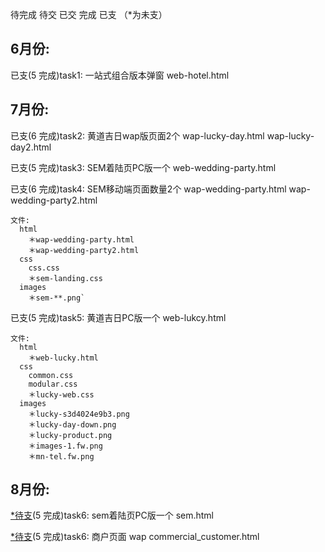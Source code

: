 待完成 待交 已交 完成 已支 （*为未支）
## 6月份:

已支(5 完成)task1: 一站式组合版本弹窗  web-hotel.html

## 7月份:

已支(6 完成)task2: 黄道吉日wap版页面2个  wap-lucky-day.html wap-lucky-day2.html

已支(5 完成)task3: SEM着陆页PC版一个 web-wedding-party.html

已支(6 完成)task4: SEM移动端页面数量2个 wap-wedding-party.html wap-wedding-party2.html

    文件:
      html
        ＊wap-wedding-party.html
        ＊wap-wedding-party2.html
      css
        css.css
        ＊sem-landing.css
      images
        ＊sem-**.png`

已支(5 完成)task5: 黄道吉日PC版一个 web-lukcy.html

    文件:
      html
        ＊web-lucky.html
      css
        common.css
        modular.css
        ＊lucky-web.css
      images
        ＊lucky-s3d4024e9b3.png
        ＊lucky-day-down.png
        ＊lucky-product.png
        ＊images-1.fw.png
        ＊mn-tel.fw.png

## 8月份:

[*待支](#)(5 完成)task6: sem着陆页PC版一个 sem.html

[*待支](#)(5 完成)task6: 商户页面 wap commercial_customer.html

